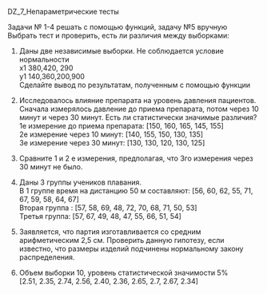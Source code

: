DZ_7_Непараметрические тесты  

Задачи № 1-4  решать с помощью функций, задачу №5 вручную  
Выбрать тест и проверить, есть  ли различия между выборками:  

1. Даны две  независимые выборки. Не соблюдается условие нормальности  
x1  380,420, 290  
y1 140,360,200,900  
Сделайте вывод по результатам, полученным с помощью функции 

2. Исследовалось влияние препарата на уровень давления пациентов. Сначала измерялось давление до приема препарата, потом через 10 минут и через 30 минут. Есть ли статистически значимые различия?  
1е измерение до приема препарата: [150, 160, 165, 145, 155]  
2е измерение через 10 минут: [140, 155, 150,  130, 135]   
3е измерение через 30 минут: [130, 130, 120, 130, 125]  

3. Сравните 1 и 2 е измерения, предполагая, что 3го измерения через 30 минут не было.  

4) Даны 3 группы  учеников плавания.  
В 1 группе время на дистанцию 50 м составляют: [56, 60, 62, 55, 71, 67, 59, 58, 64, 67]  
Вторая группа : [57, 58, 69, 48, 72, 70, 68, 71, 50, 53]  
Третья группа: [57, 67, 49, 48, 47, 55, 66, 51, 54]  

5) Заявляется, что партия изготавливается со средним арифметическим 2,5 см. Проверить данную гипотезу, если известно, что размеры изделий подчинены нормальному закону распределения.  
6) Объем выборки 10, уровень статистической значимости 5%  
[2.51, 2.35, 2.74, 2.56, 2.40, 2.36, 2.65, 2.7, 2.67, 2.34]  
